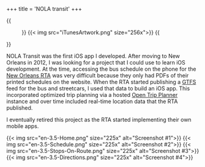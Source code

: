 +++
title = 'NOLA transit'
+++

{{<figure caption="App Icon">}}
    {{< img src="iTunesArtwork.png" size="256x">}}
{{</figure>}}


NOLA Transit was the first iOS app I developed. After moving to New Orleans in 2012, I was looking for a project that I could use to learn iOS development. At the time, accessing the bus schedule on the phone for the [New Orleans RTA][rta] was very difficult because they only had PDFs of their printed schedules on the website. When the RTA started publishing a [GTFS][] feed for the bus and streetcars, I used that data to build an iOS app. This incorporated optimized trip planning via a hosted [Open Trip Planner][otp] instance and over time included real-time location data that the RTA published. 

I eventually retired this project as the RTA started implementing their own mobile apps.

{{< img src="en-3.5-Home.png" size="225x"  alt="Screenshot #1">}}
{{< img src="en-3.5-Schedule.png" size="225x" alt="Screenshot #2">}}
{{< img src="en-3.5-Stops-On-Route.png" size="225x" alt="Screenshot #3">}}
{{< img src="en-3.5-Directions.png" size="225x" alt="Screenshot #4">}}


[rta]: https://www.norta.com
[GTFS]: https://gtfs.org
[otp]: https://www.opentripplanner.org
